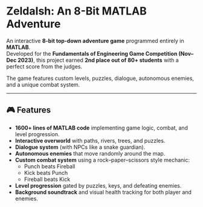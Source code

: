 # ZeldaIsh: An 8-Bit MATLAB Adventure

An interactive **8-bit top-down adventure game** programmed entirely in **MATLAB**.  
Developed for the **Fundamentals of Engineering Game Competition (Nov–Dec 2023)**, this project earned **2nd place out of 80+ students** with a perfect score from the judges.

The game features custom levels, puzzles, dialogue, autonomous enemies, and a unique combat system.

---

## 🎮 Features
- **1600+ lines of MATLAB code** implementing game logic, combat, and level progression.
- **Interactive overworld** with paths, rivers, trees, and puzzles.
- **Dialogue system** (with NPCs like a snake guardian).
- **Autonomous enemies** that move randomly around the map.
- **Custom combat system** using a rock–paper–scissors style mechanic:
  - Punch beats Fireball  
  - Kick beats Punch  
  - Fireball beats Kick  
- **Level progression** gated by puzzles, keys, and defeating enemies.
- **Background soundtrack** and visual health tracking for both player and enemies.
